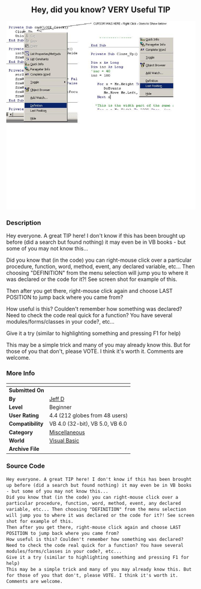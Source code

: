 ﻿<div align="center">

## Hey, did you know? VERY Useful TIP

<img src="PIC2002661346299122.jpg">
</div>

### Description

Hey everyone. A great TIP here! I don't know if this has been brought up before (did a search but found nothing) it may even be in VB books - but some of you may not know this...

Did you know that (in the code) you can right-mouse click over a particular procedure, function, word, method, event, any declared variable, etc... Then choosing "DEFINITION" from the menu selection will jump you to where it was declared or the code for it?! See screen shot for example of this.

Then after you get there, right-mouse click again and choose LAST POSITION to jump back where you came from?

How useful is this? Coulden't remember how something was declared? Need to check the code real quick for a function? You have several modules/forms/classes in your code?, etc...

Give it a try (similar to highlighting something and pressing F1 for help)

This may be a simple trick and many of you may already know this. But for those of you that don't, please VOTE. I think it's worth it. Comments are welcome.
 
### More Info
 


<span>             |<span>
---                |---
**Submitted On**   |
**By**             |[Jeff D](https://github.com/Planet-Source-Code/PSCIndex/blob/master/ByAuthor/jeff-d.md)
**Level**          |Beginner
**User Rating**    |4.4 (212 globes from 48 users)
**Compatibility**  |VB 4\.0 \(32\-bit\), VB 5\.0, VB 6\.0
**Category**       |[Miscellaneous](https://github.com/Planet-Source-Code/PSCIndex/blob/master/ByCategory/miscellaneous__1-1.md)
**World**          |[Visual Basic](https://github.com/Planet-Source-Code/PSCIndex/blob/master/ByWorld/visual-basic.md)
**Archive File**   |[](https://github.com/Planet-Source-Code/jeff-d-hey-did-you-know-very-useful-tip__1-35543/archive/master.zip)





### Source Code

```
Hey everyone. A great TIP here! I don't know if this has been brought up before (did a search but found nothing) it may even be in VB books - but some of you may not know this...
Did you know that (in the code) you can right-mouse click over a particular procedure, function, word, method, event, any declared variable, etc... Then choosing "DEFINITION" from the menu selection will jump you to where it was declared or the code for it?! See screen shot for example of this.
Then after you get there, right-mouse click again and choose LAST POSITION to jump back where you came from?
How useful is this? Coulden't remember how something was declared? Need to check the code real quick for a function? You have several modules/forms/classes in your code?, etc...
Give it a try (similar to highlighting something and pressing F1 for help)
This may be a simple trick and many of you may already know this. But for those of you that don't, please VOTE. I think it's worth it. Comments are welcome.
```

